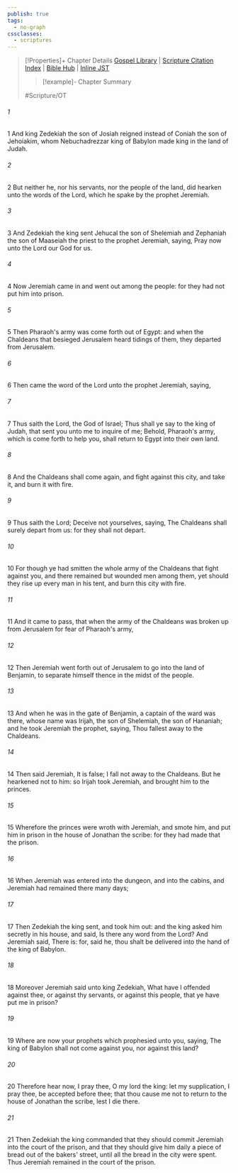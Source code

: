 ```yaml
---
publish: true
tags:
  - no-graph
cssclasses:
  - scriptures
---
```

>[!Properties]+ Chapter Details
>[Gospel Library](https://churchofjesuschrist.org/study/scriptures/ot/jer/37?lang=eng)    |    [Scripture Citation Index](https://scriptures.byu.edu/#07c25::c07c25)    |    [Bible Hub](https://biblehub.com/jeremiah/37.htm)    |    [Inline JST](https://scripturetoolbox.com/html/ic/Jeremiah/37.html)
>>[!example]- Chapter Summary
>> 
> 
>
>#Scripture/OT
###### 1
1 And king Zedekiah the son of Josiah reigned instead of Coniah the son of Jehoiakim, whom Nebuchadrezzar king of Babylon made king in the land of Judah.
###### 2
2 But neither he, nor his servants, nor the people of the land, did hearken unto the words of the Lord, which he spake by the prophet Jeremiah.
###### 3
3 And Zedekiah the king sent Jehucal the son of Shelemiah and Zephaniah the son of Maaseiah the priest to the prophet Jeremiah, saying, Pray now unto the Lord our God for us.
###### 4
4 Now Jeremiah came in and went out among the people: for they had not put him into prison.
###### 5
5 Then Pharaoh's army was come forth out of Egypt: and when the Chaldeans that besieged Jerusalem heard tidings of them, they departed from Jerusalem.
###### 6
6 Then came the word of the Lord unto the prophet Jeremiah, saying,
###### 7
7 Thus saith the Lord, the God of Israel; Thus shall ye say to the king of Judah, that sent you unto me to inquire of me; Behold, Pharaoh's army, which is come forth to help you, shall return to Egypt into their own land.
###### 8
8 And the Chaldeans shall come again, and fight against this city, and take it, and burn it with fire.
###### 9
9 Thus saith the Lord; Deceive not yourselves, saying, The Chaldeans shall surely depart from us: for they shall not depart.
###### 10
10 For though ye had smitten the whole army of the Chaldeans that fight against you, and there remained but wounded men among them, yet should they rise up every man in his tent, and burn this city with fire.
###### 11
11 And it came to pass, that when the army of the Chaldeans was broken up from Jerusalem for fear of Pharaoh's army,
###### 12
12 Then Jeremiah went forth out of Jerusalem to go into the land of Benjamin, to separate himself thence in the midst of the people.
###### 13
13 And when he was in the gate of Benjamin, a captain of the ward was there, whose name was Irijah, the son of Shelemiah, the son of Hananiah; and he took Jeremiah the prophet, saying, Thou fallest away to the Chaldeans.
###### 14
14 Then said Jeremiah, It is false; I fall not away to the Chaldeans. But he hearkened not to him: so Irijah took Jeremiah, and brought him to the princes.
###### 15
15 Wherefore the princes were wroth with Jeremiah, and smote him, and put him in prison in the house of Jonathan the scribe: for they had made that the prison.
###### 16
16 When Jeremiah was entered into the dungeon, and into the cabins, and Jeremiah had remained there many days;
###### 17
17 Then Zedekiah the king sent, and took him out: and the king asked him secretly in his house, and said, Is there any word from the Lord? And Jeremiah said, There is: for, said he, thou shalt be delivered into the hand of the king of Babylon.
###### 18
18 Moreover Jeremiah said unto king Zedekiah, What have I offended against thee, or against thy servants, or against this people, that ye have put me in prison?
###### 19
19 Where are now your prophets which prophesied unto you, saying, The king of Babylon shall not come against you, nor against this land?
###### 20
20 Therefore hear now, I pray thee, O my lord the king: let my supplication, I pray thee, be accepted before thee; that thou cause me not to return to the house of Jonathan the scribe, lest I die there.
###### 21
21 Then Zedekiah the king commanded that they should commit Jeremiah into the court of the prison, and that they should give him daily a piece of bread out of the bakers' street, until all the bread in the city were spent. Thus Jeremiah remained in the court of the prison.
